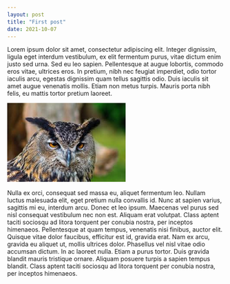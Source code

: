 ```yaml
---
layout: post
title: "First post"
date: 2021-10-07
---
```


Lorem ipsum dolor sit amet, consectetur adipiscing elit. Integer dignissim, ligula eget interdum vestibulum, ex elit fermentum purus, vitae dictum enim justo sed urna. Sed eu leo sapien. Pellentesque at augue lobortis, commodo eros vitae, ultrices eros. In pretium, nibh nec feugiat imperdiet, odio tortor iaculis arcu, egestas dignissim quam tellus sagittis odio. Duis iaculis sit amet augue venenatis mollis. Etiam non metus turpis. Mauris porta nibh felis, eu mattis tortor pretium laoreet.

![Alt Text](/_images/images.jpg)

Nulla ex orci, consequat sed massa eu, aliquet fermentum leo. Nullam luctus malesuada elit, eget pretium nulla convallis id. Nunc at sapien varius, sagittis mi eu, interdum arcu. Donec et leo ipsum. Maecenas vel purus sed nisl consequat vestibulum nec non est. Aliquam erat volutpat. Class aptent taciti sociosqu ad litora torquent per conubia nostra, per inceptos himenaeos. Pellentesque at quam tempus, venenatis nisi finibus, auctor elit. Quisque vitae dolor faucibus, efficitur est id, gravida erat. Nam ex arcu, gravida eu aliquet ut, mollis ultrices dolor. Phasellus vel nisl vitae odio accumsan dictum. In ac laoreet nulla. Etiam a purus tortor. Duis gravida blandit mauris tristique ornare. Aliquam posuere turpis a sapien tempus blandit. Class aptent taciti sociosqu ad litora torquent per conubia nostra, per inceptos himenaeos.
